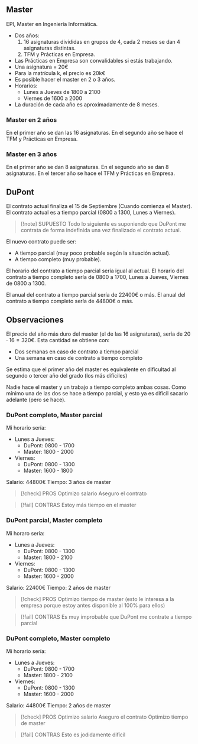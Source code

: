 ## Master

EPI, Master en Ingeniería Informática.

- Dos años:
	1. 16 asignaturas divididas en grupos de 4, cada 2 meses se dan 4 asignaturas distintas.
	2. TFM y Prácticas en Empresa.
- Las Prácticas en Empresa son convalidables si estás trabajando.
- Una asignatura = 20€
- Para la matrícula k, el precio es 20k€
- Es posible hacer el master en 2 o 3 años.
- Horarios:
	- Lunes a Jueves de 1800 a 2100
	- Viernes de 1600 a 2000
- La duración de cada año es aproximadamente de 8 meses.

### Master en 2 años

En el primer año se dan las 16 asignaturas.
En el segundo año se hace el TFM y Prácticas en Empresa.

### Master en 3 años

En el primer año se dan 8 asignaturas.
En el segundo año se dan 8 asignaturas.
En el tercer año se hace el TFM y Prácticas en Empresa.

## DuPont

El contrato actual finaliza el 15 de Septiembre (Cuando comienza el Master).
El contrato actual es a tiempo parcial (0800 a 1300, Lunes a Viernes).

> [!note] SUPUESTO
> Todo lo siguiente es suponiendo que DuPont me contrata de forma indefinida una vez finalizado el contrato actual.

El nuevo contrato puede ser:

- A tiempo parcial (muy poco probable según la situación actual).
- A tiempo completo (muy probable).

El horario del contrato a tiempo parcial sería igual al actual.
El horario del contrato a tiempo completo sería de 0800 a 1700, Lunes a Jueves, Viernes de 0800 a 1300.

El anual del contrato a tiempo parcial sería de 22400€ o más.
El anual del contrato a tiempo completo sería de 44800€ o más.

## Observaciones

El precio del año más duro del master (el de las 16 asignaturas), sería de $20 \cdot 16 = 320$€.
Esta cantidad se obtiene con:
- Dos semanas en caso de contrato a tiempo parcial
- Una semana en caso de contrato a tiempo completo

Se estima que el primer año del master es equivalente en dificultad al segundo o tercer año del grado (los más difíciles)

Nadie hace el master y un trabajo a tiempo completo ambas cosas.
Como mínimo una de las dos se hace a tiempo parcial, y esto ya es difícil sacarlo adelante (pero se hace).

### DuPont completo, Master parcial

Mi horario sería:
- Lunes a Jueves:
	- DuPont: 0800 - 1700
	- Master: 1800 - 2000
- Viernes:
	- DuPont: 0800 - 1300
	- Master: 1600 - 1800

Salario: 44800€
Tiempo: 3 años de master

> [!check] PROS
> Optimizo salario
> Aseguro el contrato

> [!fail] CONTRAS
> Estoy más tiempo en el master

### DuPont parcial, Master completo

Mi horaro sería: 
- Lunes a Jueves:
	- DuPont: 0800 - 1300
	- Master: 1800 - 2100
- Viernes:
	- DuPont: 0800 - 1300
	- Master: 1600 - 2000

Salario: 22400€
Tiempo: 2 años de master

> [!check] PROS
> Optimizo tiempo de master (esto le interesa a la empresa porque estoy antes disponible al 100% para ellos)

> [!fail] CONTRAS
> Es muy improbable que DuPont me contrate a tiempo parcial

### DuPont completo, Master completo

Mi horario sería:
- Lunes a Jueves:
	- DuPont: 0800 - 1700
	- Master: 1800 - 2100
- Viernes:
	- DuPont: 0800 - 1300
	- Master: 1600 - 2000

Salario: 44800€
Tiempo: 2 años de master

> [!check] PROS
> Optimizo salario
> Aseguro el contrato
> Optimizo tiempo de master

> [!fail] CONTRAS
> Esto es jodidamente difícil
